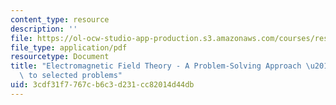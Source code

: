 ```yaml
---
content_type: resource
description: ''
file: https://ol-ocw-studio-app-production.s3.amazonaws.com/courses/res-6-002-electromagnetic-field-theory-a-problem-solving-approach-spring-2008/3cdf31f7767cb6c3d231cc82014d44db_MITRES_6_002S08_solutions.pdf
file_type: application/pdf
resourcetype: Document
title: "Electromagnetic Field Theory - A Problem-Solving Approach \u2013 Solutions\
  \ to selected problems"
uid: 3cdf31f7-767c-b6c3-d231-cc82014d44db
---
```

